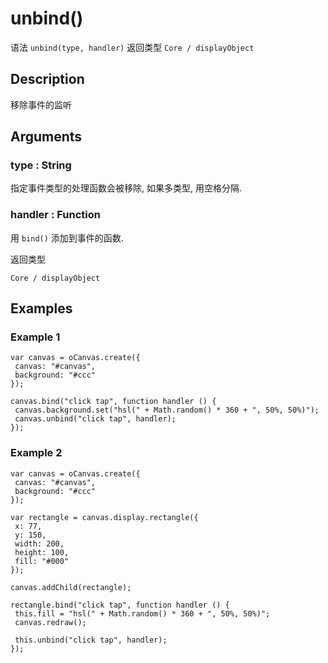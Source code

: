 # unbind()

语法 `unbind(type, handler)`  返回类型 `Core / displayObject`

## Description

移除事件的监听

## Arguments

### type : String

指定事件类型的处理函数会被移除, 如果多类型, 用空格分隔.

### handler : Function

用 `bind()` 添加到事件的函数.

返回类型

`Core / displayObject`

## Examples

### Example 1

```
var canvas = oCanvas.create({
 canvas: "#canvas",
 background: "#ccc"
});

canvas.bind("click tap", function handler () {
 canvas.background.set("hsl(" + Math.random() * 360 + ", 50%, 50%)");
 canvas.unbind("click tap", handler);
});
```

### Example 2

```
var canvas = oCanvas.create({
 canvas: "#canvas",
 background: "#ccc"
});

var rectangle = canvas.display.rectangle({
 x: 77,
 y: 150,
 width: 200,
 height: 100,
 fill: "#000"
});

canvas.addChild(rectangle);

rectangle.bind("click tap", function handler () {
 this.fill = "hsl(" + Math.random() * 360 + ", 50%, 50%)";
 canvas.redraw();

 this.unbind("click tap", handler);
});
```
